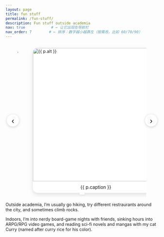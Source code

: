 ```yaml
---
layout: page
title: fun stuff
permalink: /fun-stuff/
description: Fun stuff outside academia
nav: true            # ← 让它出现在导航栏
nav_order: 7        # ← 排序：数字越小越靠左（按需改，比如 60/70/90）
---
```

<!-- ============ Carousel ============ -->
<div class="vm-carousel" id="funCarousel" tabindex="0" aria-label="Photo carousel">
  <button class="vm-prev" aria-label="Previous slide">‹</button>

  <div class="vm-track" role="group" aria-roledescription="carousel">
    {% for p in site.data.fun_photos %}
    <figure class="vm-slide">
      <img src="{{ p.src }}" alt="{{ p.alt }}">
      <figcaption>{{ p.caption }}</figcaption>
    </figure>
    {% endfor %}
  </div>

  <button class="vm-next" aria-label="Next slide">›</button>
  <div class="vm-counter" aria-live="polite"></div>
</div>

<!-- ============ Notes ============ -->
<p class="fun-note">
  Outside academia, I’m usually go hiking, try different restraurants around the city, and sometimes climb rocks.
</p>
<p class="fun-note">
  Indoors, I’m into nerdy board-game nights with friends, sinking hours into ARPG/RPG video games,
  and reading sci-fi novels and mangas with my cat Curry (named after curry rice for his color).
</p>

<!-- ============ Styles (keep at bottom so overrides win) ============ -->
<style>
/* 外框：保持之前的留白 & 允许箭头超出 */
.vm-carousel{
  position:relative; margin:1rem 0; padding:0 2.5rem; outline:none; overflow:visible;
}

/* 轨道：用小 gap，方便只露出一点点 */
.vm-track{
  display:flex; gap:8px;
  overflow:hidden; transition:transform .35s ease;
  justify-content:center;                 /* 居中，左右各露一点点 */
}

/* 单张卡片：保持原来大小，只缩小一点点宽度来“露边” */
.vm-slide{
  min-width:98%;                          /* ← 调这里控制“露出”多少：99% 少露，97% 多露 */
  background:#fff; border-radius:1rem;
  box-shadow:0 6px 16px rgba(0,0,0,.12);
  overflow:hidden;
  /* 不再使用 scale 放大缩小，避免看起来“被放大” */
}

/* 图片尺寸：与你之前一致 */
.vm-slide img{
  display:block; width:100%; height:440px; object-fit:cover;
}
@media (min-width:992px){
  .vm-slide img{ height:520px; }
}

.vm-slide figcaption{
  text-align:center; font-size:.95rem; padding:.6rem 1rem; color:var(--text-muted);
}

/* 箭头按钮 */
.vm-prev,.vm-next{
  position:absolute; top:50%; transform:translateY(-50%);
  width:40px; height:40px; border:none; border-radius:50%;
  background:#fff; box-shadow:0 2px 10px rgba(0,0,0,.18);
  font-size:26px; line-height:40px; cursor:pointer; opacity:.98; z-index:10;
}
.vm-prev{left:.25rem} .vm-next{right:.25rem}
.vm-prev:hover,.vm-next:hover{opacity:1}

/* 计数器 */
.vm-counter{
  position:absolute; left:50%; bottom:.5rem; transform:translateX(-50%);
  font-size:.9rem; color:var(--text-muted);
  background:rgba(255,255,255,.9); padding:.2rem .55rem;
  border-radius:.5rem; box-shadow:0 1px 4px rgba(0,0,0,.1); z-index:9;
}
</style>

<!-- ============ Script (robust root lookup, seamless loop) ============ -->
<script>
(function () {
  /* 找到和本 <script> 配对的那一个轮播（不影响别处） */
  const root    = document.currentScript.previousElementSibling.previousElementSibling;
  const track   = root.querySelector('.vm-track');
  const prevBtn = root.querySelector('.vm-prev');
  const nextBtn = root.querySelector('.vm-next');
  const counter = root.querySelector('.vm-counter');

  /* 真实 slides（未克隆前） */
  const realSlides = Array.from(track.children);
  const N = realSlides.length;

  /* 首尾各克隆一张，实现无缝循环并让第 1 张左侧能“露出第 N 张” */
  const firstClone = realSlides[0].cloneNode(true);
  const lastClone  = realSlides[N - 1].cloneNode(true);
  track.insertBefore(lastClone, realSlides[0]);
  track.appendChild(firstClone);

  /* 现在索引范围 0..N+1，0 是 lastClone，N+1 是 firstClone；从 1 起步显示第 1 张真实图 */
  let i = 1;

  /* 每步位移 = 卡片可见宽度 + gap（像素） */
  function stepX() {
    const slideW = track.querySelector('.vm-slide').getBoundingClientRect().width;
    const gap = parseFloat(getComputedStyle(track).gap) || 0;
    return slideW + gap;
  }

  function setX(index, skipAnim = false) {
    const x = -index * stepX();
    if (skipAnim) track.style.transition = 'none';
    track.style.transform = `translateX(${x}px)`;
    if (skipAnim) { track.offsetHeight; track.style.transition = 'transform .35s ease'; }
  }

  function updateCounter() {
    const shownIdx = ((i - 1 + N) % N);     // 0..N-1
    counter.textContent = `${shownIdx + 1} / ${N}`;
  }

  function update(skipAnim=false){
    setX(i, skipAnim);
    updateCounter();
  }

  function go(dir){
    i += dir;
    update();
  }

  /* 初始定位到第 1 张真实图：此时左侧就能若隐若现看到最后一张 */
  update(true);

  /* 按钮、键盘、触摸 */
  prevBtn.addEventListener('click', () => go(-1));
  nextBtn.addEventListener('click', () => go(1));

  root.addEventListener('keydown', e=>{
    if (e.key === 'ArrowLeft')  go(-1);
    if (e.key === 'ArrowRight') go(1);
  });

  let sx = 0;
  track.addEventListener('touchstart', e => sx = e.touches[0].clientX, {passive:true});
  track.addEventListener('touchend',   e => {
    const dx = e.changedTouches[0].clientX - sx;
    if (Math.abs(dx) > 40) go(dx < 0 ? 1 : -1);
  }, {passive:true});

  /* 两端“瞬间回跳”保持无缝 */
  track.addEventListener('transitionend', ()=>{
    if (i === 0)      { i = N;   update(true); }
    else if (i === N+1){ i = 1;  update(true); }
  });

  /* 窗口尺寸变化时，重算位移避免错位 */
  window.addEventListener('resize', ()=>update(true));
})();
</script>



